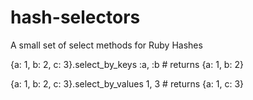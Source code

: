 hash-selectors
==============

A small set of select methods for Ruby Hashes

{a: 1, b: 2, c: 3}.select_by_keys :a, :b # returns {a: 1, b: 2}

{a: 1, b: 2, c: 3}.select_by_values 1, 3 # returns {a: 1, c: 3}
